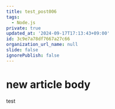 ```yaml
---
title: test_post006
tags:
  - Node.js
private: true
updated_at: '2024-09-17T17:13:43+09:00'
id: 3c9e7a78df7667a27c66
organization_url_name: null
slide: false
ignorePublish: false
---
```

# new article body
test
